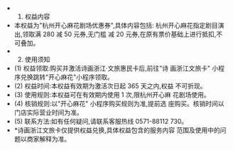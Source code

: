 - 1. 权益内容
- 本权益为"杭州开心麻花剧场优惠券",具体内容包括: 杭州开心麻花指定剧目演出,领取满 280 减 50 元券,无门槛 减 20 元券,在原有票价基础上进行抵扣,不可叠加。
- 2. 使用须知
- (1) 权益领取:购买并激活诗画浙江·文旅惠民卡后,前往"诗 画浙江文旅卡" 小程序兑换跳转"开心麻花"小程序领取。
- (2) 权益时间:本权益有效期为激活次日起 365 天之内,权益 不可折现。
- (3) 使用规则:本权益可在有效期内使用 1 次,限杭州开心麻 花剧场使用。
- (4) 核销规则:以"开心麻花" 小程序购买规则为准,提前选 座购买。核销时间以门店实际营业时间为准。
- (5) 联系方法:如有任何疑问,请联系客服热线 0571-88112 730。
- *诗画浙江文旅卡仅提供权益兑换,具体权益包含的服务内容 范围及使用中的问题以商家解释为准。